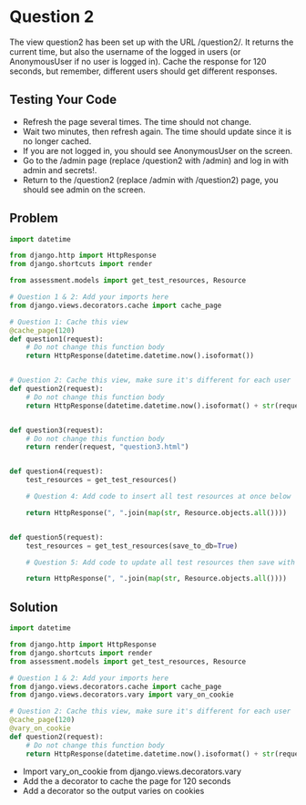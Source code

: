 # Question 2
The view question2 has been set up with the URL /question2/. It returns the current time, but also the username of the logged in users (or AnonymousUser if no user is logged in). Cache the response for 120 seconds, but remember, different users should get different responses.

## Testing Your Code
- Refresh the page several times. The time should not change.
- Wait two minutes, then refresh again. The time should update since it is no longer cached.
- If you are not logged in, you should see AnonymousUser on the screen.
- Go to the /admin page (replace /question2 with /admin) and log in with admin and secrets!.
- Return to the /question2 (replace /admin with /question2) page, you should see admin on the screen.

## Problem

```python
import datetime

from django.http import HttpResponse
from django.shortcuts import render

from assessment.models import get_test_resources, Resource

# Question 1 & 2: Add your imports here
from django.views.decorators.cache import cache_page

# Question 1: Cache this view
@cache_page(120)
def question1(request):
    # Do not change this function body
    return HttpResponse(datetime.datetime.now().isoformat())


# Question 2: Cache this view, make sure it's different for each user
def question2(request):
    # Do not change this function body
    return HttpResponse(datetime.datetime.now().isoformat() + str(request.user))


def question3(request):
    # Do not change this function body
    return render(request, "question3.html")


def question4(request):
    test_resources = get_test_resources()

    # Question 4: Add code to insert all test resources at once below

    return HttpResponse(", ".join(map(str, Resource.objects.all())))


def question5(request):
    test_resources = get_test_resources(save_to_db=True)

    # Question 5: Add code to update all test resources then save with a bulk call below

    return HttpResponse(", ".join(map(str, Resource.objects.all())))

```


## Solution

```python
import datetime

from django.http import HttpResponse
from django.shortcuts import render
from assessment.models import get_test_resources, Resource

# Question 1 & 2: Add your imports here
from django.views.decorators.cache import cache_page
from django.views.decorators.vary import vary_on_cookie

# Question 2: Cache this view, make sure it's different for each user
@cache_page(120)
@vary_on_cookie
def question2(request):
    # Do not change this function body
    return HttpResponse(datetime.datetime.now().isoformat() + str(request.user))
```

- Import vary_on_cookie from django.views.decorators.vary
- Add the a decorator to cache the page for 120 seconds
- Add a decorator so the output varies on cookies